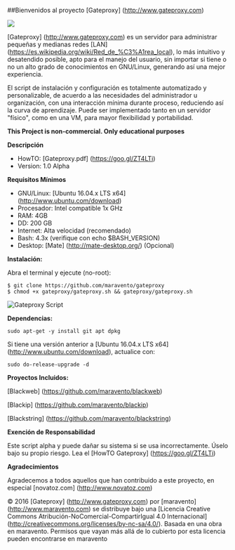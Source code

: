 ##Bienvenidos al proyecto [Gateproxy] (http://www.gateproxy.com)

<a target="_blank" href=""><img src="https://img.shields.io/badge/Development-ALPHA-blue.svg"></a>

[Gateproxy] (http://www.gateproxy.com) es un servidor para administrar pequeñas y medianas redes [LAN] (https://es.wikipedia.org/wiki/Red_de_%C3%A1rea_local), lo más intuitivo y desatendido posible, apto para el manejo del usuario, sin importar si tiene o no un alto grado de conocimientos en GNU/Linux, generando así una mejor experiencia.

El script de instalación y configuración es totalmente automatizado y personalizable, de acuerdo a las necesidades del administrador u organización, con una interacción mínima durante proceso, reduciendo así la curva de aprendizaje. Puede ser implementado tanto en un servidor "físico", como en una VM, para mayor flexibilidad y portabilidad.

**This Project is non-commercial. Only educational purposes**

**Descripción**

- HowTO:        [Gateproxy.pdf] (https://goo.gl/ZT4LTi)
- Version:      1.0 Alpha

**Requisitos Mínimos**

- GNU/Linux:    [Ubuntu 16.04.x LTS x64] (http://www.ubuntu.com/download)
- Procesador:   Intel compatible 1x GHz
- RAM:          4GB
- DD:           200 GB
- Internet:     Alta velocidad (recomendado)
- Bash:         4.3x (verifique con echo $BASH_VERSION)
- Desktop:      [Mate] (http://mate-desktop.org/) (Opcional)

**Instalación:**

Abra el terminal y ejecute (no-root):
```
$ git clone https://github.com/maravento/gateproxy
$ chmod +x gateproxy/gateproxy.sh && gateproxy/gateproxy.sh
```
![Gateproxy Script](https://1.bp.blogspot.com/-8WxgAY93gmg/V9AQCT2MUZI/AAAAAAAACwQ/9j6hfFc8ot8CD-vcailpFhGd1ChudwB6QCLcB/s1600/gateproxy.jpg)

**Dependencias:**
```
sudo apt-get -y install git apt dpkg
```

Si tiene una versión anterior a [Ubuntu 16.04.x LTS x64] (http://www.ubuntu.com/download), actualice con:
```
sudo do-release-upgrade -d
```

**Proyectos Incluidos:**

[Blackweb] (https://github.com/maravento/blackweb)

[Blackip] (https://github.com/maravento/blackip)

[Blackstring] (https://github.com/maravento/blackstring)

**Exención de Responsabilidad**

Este script alpha y puede dañar su sistema si se usa incorrectamente. Úselo bajo su propio riesgo. Lea el [HowTO Gateproxy] (https://goo.gl/ZT4LTi)

**Agradecimientos**

Agradecemos a todos aquellos que han contribuido a este proyecto, en especial [novatoz.com] (http://www.novatoz.com)

© 2016 [Gateproxy] (http://www.gateproxy.com) por [maravento] (http://www.maravento.com) se distribuye bajo una [Licencia Creative Commons Atribución-NoComercial-CompartirIgual 4.0 Internacional] (http://creativecommons.org/licenses/by-nc-sa/4.0/). Basada en una obra en maravento. Permisos que vayan más allá de lo cubierto por esta licencia pueden encontrarse en maravento
